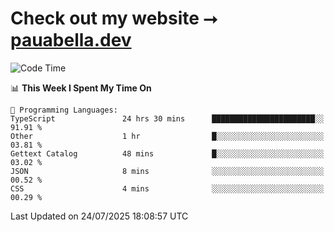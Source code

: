 # Check out my website ⭢ [pauabella.dev](https://pauabella.dev)

<!--START_SECTION:waka-->
![Code Time](http://img.shields.io/badge/Code%20Time-4%2C631%20hrs%2012%20mins-blue)

📊 **This Week I Spent My Time On** 

```text
💬 Programming Languages: 
TypeScript               24 hrs 30 mins      ███████████████████████░░   91.91 % 
Other                    1 hr                █░░░░░░░░░░░░░░░░░░░░░░░░   03.81 % 
Gettext Catalog          48 mins             █░░░░░░░░░░░░░░░░░░░░░░░░   03.02 % 
JSON                     8 mins              ░░░░░░░░░░░░░░░░░░░░░░░░░   00.52 % 
CSS                      4 mins              ░░░░░░░░░░░░░░░░░░░░░░░░░   00.29 % 
```


 Last Updated on 24/07/2025 18:08:57 UTC
<!--END_SECTION:waka-->
